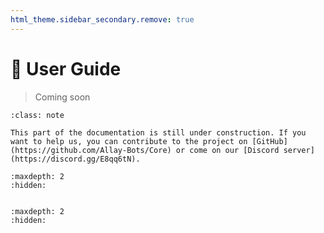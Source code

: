 ```yaml
---
html_theme.sidebar_secondary.remove: true
---
```


# 🚀 User Guide

> Coming soon

```{admonition} 🤝 Help us building this project!
:class: note

This part of the documentation is still under construction. If you want to help us, you can contribute to the project on [GitHub](https://github.com/Allay-Bots/Core) or come on our [Discord server](https://discord.gg/E8qq6tN).
```


```{toctree}
:maxdepth: 2
:hidden:


```

```{toctree}
:maxdepth: 2
:hidden:


```